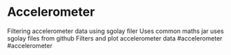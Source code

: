 # Accelerometer
Filtering accelerometer data using sgolay filer
Uses common maths jar
uses sgolay files from github
Filters and plot accelerometer data
#accelerometer
#accelerometer
